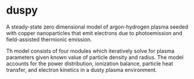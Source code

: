 # duspy

A steady-state zero dimensional model of argon-hydrogen plasma seeded with copper nanoparticles that emit electrons due to photoemission and field-assisted thermionic emission.

Th model consists of four modules which iteratively solve for plasma parameters given known value of particle density and radius. The model accounts for the power distribution, ionization balance, particle heat transfer, and electron kinetics in a dusty plasma environment. 


